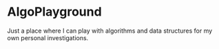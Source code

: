 # AlgoPlayground
Just a place where I can play with algorithms and data structures for my own personal investigations.
